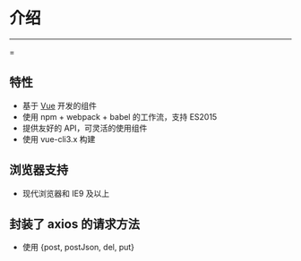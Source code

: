 # 介绍

---

=

## 特性

- 基于 [Vue](https://cn.vuejs.org/index.html) 开发的组件
- 使用 npm + webpack + babel 的工作流，支持 ES2015
- 提供友好的 API，可灵活的使用组件
- 使用 vue-cli3.x 构建

## 浏览器支持

- 现代浏览器和 IE9 及以上

## 封装了 axios 的请求方法

- 使用 {post, postJson, del, put}
